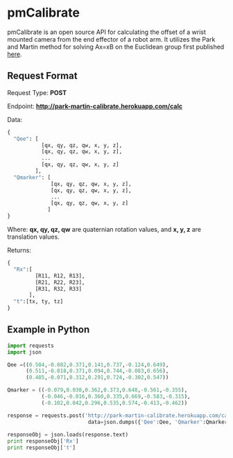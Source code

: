 # pmCalibrate
pmCalibrate is an open source API for calculating the offset of a wrist mounted camera from the end effector of a robot arm.
It utilizes the Park and Martin method for solving Ax=xB on the Euclidean group first published [here](http://robotics.snu.ac.kr/fcp/files/_pdf_files_publications/7_c/robot_sensor_calibration.pdf).

## Request Format
Request Type: **POST**

Endpoint: **http://park-martin-calibrate.herokuapp.com/calc**

Data:
```python
{
  "Qee": [
           [qx, qy, qz, qw, x, y, z],
           [qx, qy, qz, qw, x, y, z],
           ...
           [qx, qy, qz, qw, x, y, z]
         ],
  "Qmarker": [
              [qx, qy, qz, qw, x, y, z],
              [qx, qy, qz, qw, x, y, z],
              ...
              [qx, qy, qz, qw, x, y, z]
             ]
}
```
Where: **qx, qy, qz, qw** are quaternian rotation values, and **x, y, z** are translation values.

Returns:
```python
{
  "Rx":[
         [R11, R12, R13],
         [R21, R22, R23],
         [R31, R32, R33]
       ],
  "t":[tx, ty, tz]
}
```

## Example in Python
```python
import requests
import json

Qee =((0.504,-0.082,0.371,0.141,0.737,-0.124,0.649),
      (0.511,-0.018,0.371,0.094,0.744,-0.083,0.656),
      (0.485,-0.071,0.312,0.291,0.724,-0.302,0.547))

Qmarker = ((-0.079,0.038,0.362,0.373,0.648,-0.561,-0.355),
           (-0.046,-0.016,0.360,0.335,0.669,-0.583,-0.315),
           (-0.102,0.042,0.296,0.535,0.574,-0.413,-0.462))

response = requests.post('http://park-martin-calibrate.herokuapp.com/calc',
                          data=json.dumps({'Qee':Qee, 'Qmarker':Qmarker}))
                          
responseObj = json.loads(response.text)
print responseObj['Rx']
print responseObj['t']
```
